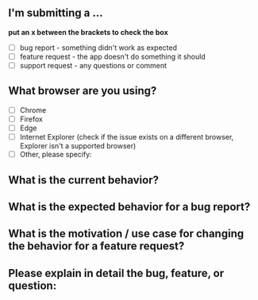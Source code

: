 ## I'm submitting a ...

**put an x between the brackets to check the box**

  - [ ] bug report - something didn't work as expected
  - [ ] feature request - the app doesn't do something it should
  - [ ] support request - any questions or comment

## What browser are you using?

* [ ] Chrome
* [ ] Firefox
* [ ] Edge
* [ ] Internet Explorer (check if the issue exists on a different browser, Explorer isn't a supported browser)
* [ ] Other, please specify:

## What is the current behavior?
 
 

## What is the expected behavior for a bug report?



## What is the motivation / use case for changing the behavior for a feature request?



## Please explain in detail the bug, feature, or question: